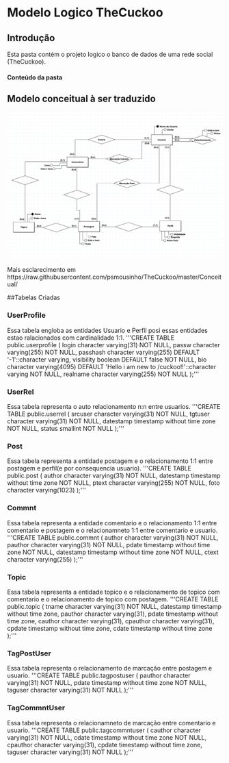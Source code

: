 # Modelo Logico TheCuckoo 
## Introdução
Esta pasta contém o projeto logico o banco de dados de uma rede social (TheCuckoo).

#### Conteúdo da pasta


## Modelo conceitual à ser traduzido
<p align="center">
 <img src="https://raw.githubusercontent.com/psmousinho/TheCuckoo/master/Conceitual/Diagrama.png">
 </p>
 Mais esclarecimento em https://raw.githubusercontent.com/psmousinho/TheCuckoo/master/Conceitual/
 
##Tabelas Criadas
### UserProfile
Essa tabela engloba as entidades Usuario e Perfil posi essas entidades estao ralacionados com cardinalidade 1:1.
'''CREATE TABLE public.userprofile (
    login character varying(31) NOT NULL,
    passw character varying(255) NOT NULL,
    passhash character varying(255) DEFAULT '-1'::character varying,
    visibility boolean DEFAULT false NOT NULL,
    bio character varying(4095) DEFAULT 'Hello i am new to /cuckoo!!'::character varying NOT NULL,
    realname character varying(255) NOT NULL
);'''

### UserRel
Essa tabela representa o auto relacionamento n:n entre usuarios.
'''CREATE TABLE public.userrel (
    srcuser character varying(31) NOT NULL,
    tgtuser character varying(31) NOT NULL,
    datestamp timestamp without time zone NOT NULL,
    status smallint NOT NULL
);'''

### Post
Essa tabela representa a entidade postagem e o relacionamento 1:1 entre postagem e perfil(e por consequencia usuario).
'''CREATE TABLE public.post (
    author character varying(31) NOT NULL,
    datestamp timestamp without time zone NOT NULL,
    ptext character varying(255) NOT NULL,
    foto character varying(1023)
);'''

### Commnt
Essa tabela representa a entidade comentario e o relacionamento 1:1 entre comentario e postagem e o relacionamneto 1:1 entre comentario e usuario.
'''CREATE TABLE public.commnt (
    author character varying(31) NOT NULL,
    pauthor character varying(31) NOT NULL,
    pdate timestamp without time zone NOT NULL,
    datestamp timestamp without time zone NOT NULL,
    ctext character varying(255)
);'''

### Topic
Essa tabela representa a entidade topico e o relacionamento de topico com comentario e o relacionamento de topico com postagem.
'''CREATE TABLE public.topic (
    tname character varying(31) NOT NULL,
    datestamp timestamp without time zone,
    pauthor character varying(31),
    pdate timestamp without time zone,
    cauthor character varying(31),
    cpauthor character varying(31),
    cpdate timestamp without time zone,
    cdate timestamp without time zone
);'''

### TagPostUser
Essa tabela representa o relacionamento de marcação entre postagem e usuario.
'''CREATE TABLE public.tagpostuser (
    pauthor character varying(31) NOT NULL,
    pdate timestamp without time zone NOT NULL,
    taguser character varying(31) NOT NULL
);'''

### TagCommntUser
Essa tabela representa o relacionamneto de marcação entre comentario e usuario.
'''CREATE TABLE public.tagcommntuser (
    cauthor character varying(31) NOT NULL,
    cdate timestamp without time zone NOT NULL,
    cpauthor character varying(31),
    cpdate timestamp without time zone,
    taguser character varying(31) NOT NULL
);'''


